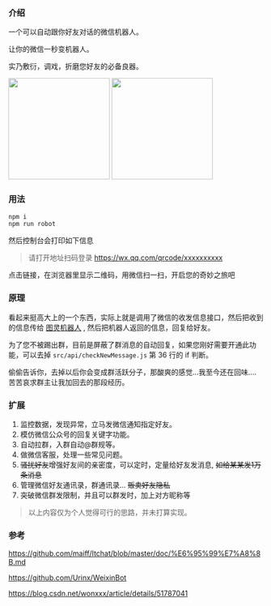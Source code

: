 ### 介绍

一个可以自动跟你好友对话的微信机器人。

让你的微信一秒变机器人。

实乃敷衍，调戏，折磨您好友的必备良器。

<img src="./snapshot/WechatIMG1.png" width="200" />
<img src="./snapshot/WechatIMG2.png" width="200" />

### 用法

```javascript
npm i
npm run robot
```

然后控制台会打印如下信息

> 请打开地址扫码登录  https://wx.qq.com/qrcode/xxxxxxxxxx

点击链接，在浏览器里显示二维码，用微信扫一扫，开启您的奇妙之旅吧

### 原理

看起来挺高大上的一个东西，实际上就是调用了微信的收发信息接口，然后把收到的信息传给 [图灵机器人](http://www.tuling123.com/) , 然后把机器人返回的信息，回复给好友。

为了您不被踢出群，目前是屏蔽了群消息的自动回复，如果您刚好需要开通此功能，可以去掉 `src/api/checkNewMessage.js` 第 36 行的 if 判断。

偷偷告诉你，去掉以后你会变成群活跃分子，那酸爽的感觉...我至今还在回味....苦苦哀求群主让我加回去的那段经历。

### 扩展
1. 监控数据，发现异常，立马发微信通知指定好友。
1. 模仿微信公众号的回复关键字功能。
1. 自动拉群，入群自动@群规等。
1. 做微信客服，处理一些常见问题。
1. <del>骚扰好友</del>增强好友间的亲密度，可以定时，定量给好友发消息, <del>如给某某发1万条消息</del>
1. 管理微信好友通讯录，群通讯录... <del>贩卖好友隐私</del>
1. 突破微信群发限制，并且可以群发时，加上对方昵称等

> 以上内容仅为个人觉得可行的思路，并未打算实现。

### 参考

https://github.com/maiff/Itchat/blob/master/doc/%E6%95%99%E7%A8%8B.md

https://github.com/Urinx/WeixinBot

https://blog.csdn.net/wonxxx/article/details/51787041
